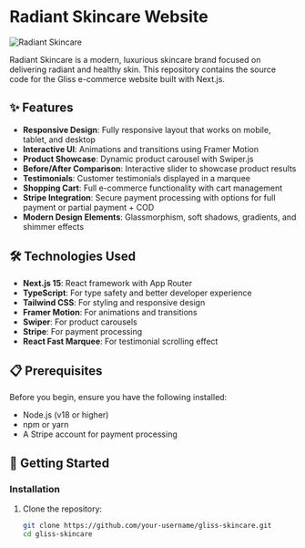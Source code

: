 # Radiant Skincare Website

![Radiant Skincare](https://images.unsplash.com/photo-1619153709656-b2cf605b819b?q=80&w=1965&auto=format&fit=crop&ixlib=rb-4.0.3&ixid=M3wxMjA3fDB8MHxwaG90by1wYWdlfHx8fGVufDB8fHx8fA%3D%3D)

Radiant Skincare is a modern, luxurious skincare brand focused on delivering radiant and healthy skin. This repository contains the source code for the Gliss e-commerce website built with Next.js.

## ✨ Features

- **Responsive Design**: Fully responsive layout that works on mobile, tablet, and desktop
- **Interactive UI**: Animations and transitions using Framer Motion
- **Product Showcase**: Dynamic product carousel with Swiper.js
- **Before/After Comparison**: Interactive slider to showcase product results
- **Testimonials**: Customer testimonials displayed in a marquee
- **Shopping Cart**: Full e-commerce functionality with cart management
- **Stripe Integration**: Secure payment processing with options for full payment or partial payment + COD
- **Modern Design Elements**: Glassmorphism, soft shadows, gradients, and shimmer effects

## 🛠️ Technologies Used

- **Next.js 15**: React framework with App Router
- **TypeScript**: For type safety and better developer experience
- **Tailwind CSS**: For styling and responsive design
- **Framer Motion**: For animations and transitions
- **Swiper**: For product carousels
- **Stripe**: For payment processing
- **React Fast Marquee**: For testimonial scrolling effect

## 📋 Prerequisites

Before you begin, ensure you have the following installed:
- Node.js (v18 or higher)
- npm or yarn
- A Stripe account for payment processing

## 🚀 Getting Started

### Installation

1. Clone the repository:
   ```bash
   git clone https://github.com/your-username/gliss-skincare.git
   cd gliss-skincare
